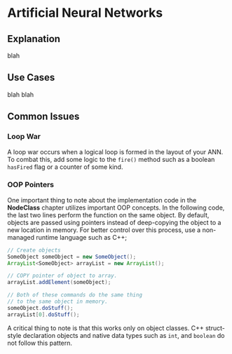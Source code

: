 # Artificial Neural Networks
## Explanation
blah
## Use Cases
blah blah
## Common Issues
### Loop War
A loop war occurs when a logical loop is formed in the layout of your ANN. To combat this, add some logic to the `fire()` method such as a boolean `hasFired` flag or a counter of some kind.
### OOP Pointers
One important thing to note about the implementation code in the **NodeClass** chapter utilizes important OOP concepts. In the following code, the last two lines perform the function on the same object. By default, objects are passed using pointers instead of deep-copying the object to a new location in memory. For better control over this process, use a non-managed runtime language such as C++;

``` Java
// Create objects
SomeObject someObject = new SomeObject();
ArrayList<SomeObject> arrayList = new ArrayList();

// COPY pointer of object to array.
arrayList.addElement(someObject);

// Both of these commands do the same thing
// to the same object in memory.
someObject.doStuff();
arrayList[0].doStuff();
```

A critical thing to note is that this works only on object classes. C++ struct-style declaration objects and native data types such as `int`, and `boolean` do not follow this pattern.

